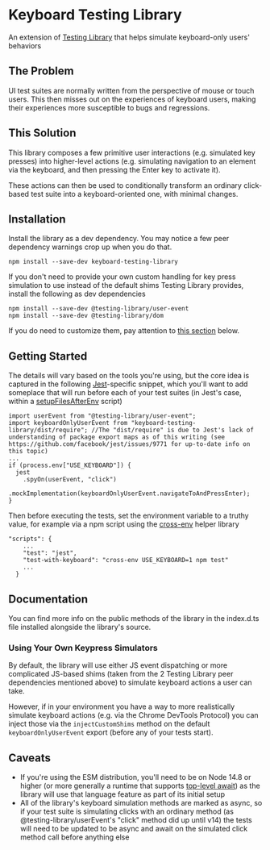 # Keyboard Testing Library

An extension of [Testing Library](https://testing-library.com/) that helps simulate keyboard-only users' behaviors

## The Problem

UI test suites are normally written from the perspective of mouse or touch users. This then misses out on the experiences of keyboard users, making their experiences more susceptible to bugs and regressions.

## This Solution

This library composes a few primitive user interactions (e.g. simulated key presses) into higher-level actions (e.g. simulating navigation to an element via the keyboard, and then pressing the Enter key to activate it).

These actions can then be used to conditionally transform an ordinary click-based test suite into a keyboard-oriented one, with minimal changes.

## Installation

Install the library as a dev dependency. You may notice a few peer dependency warnings crop up when you do that.

```
npm install --save-dev keyboard-testing-library
```

If you don't need to provide your own custom handling for key press simulation to use instead of the default shims Testing Library provides, install the following as dev dependencies

```
npm install --save-dev @testing-library/user-event
npm install --save-dev @testing-library/dom
```

If you do need to customize them, pay attention to [this section](#using-your-own-keypress-simulators) below.

## Getting Started

The details will vary based on the tools you're using, but the core idea is captured in the following [Jest](https://jestjs.io/)-specific snippet, which you'll want to add someplace that will run before each of your test suites (in Jest's case, within a [setupFilesAfterEnv](https://jestjs.io/docs/configuration#setupfilesafterenv-array) script)

```
import userEvent from "@testing-library/user-event";
import keyboardOnlyUserEvent from "keyboard-testing-library/dist/require"; //The "dist/require" is due to Jest's lack of understanding of package export maps as of this writing (see https://github.com/facebook/jest/issues/9771 for up-to-date info on this topic)
...
if (process.env["USE_KEYBOARD"]) {
  jest
    .spyOn(userEvent, "click")
    .mockImplementation(keyboardOnlyUserEvent.navigateToAndPressEnter);
}
```

Then before executing the tests, set the environment variable to a truthy value, for example via a npm script using the [cross-env](https://www.npmjs.com/package//cross-env) helper library

```
"scripts": {
    ...
    "test": "jest",
    "test-with-keyboard": "cross-env USE_KEYBOARD=1 npm test"
    ...
  }

```

## Documentation

You can find more info on the public methods of the library in the index.d.ts file installed alongside the library's source.

### Using Your Own Keypress Simulators

By default, the library will use either JS event dispatching or more complicated JS-based shims (taken from the 2 Testing Library peer dependencies mentioned above) to simulate keyboard actions a user can take.

However, if in your environment you have a way to more realistically simulate keyboard actions (e.g. via the Chrome DevTools Protocol) you can inject those via the `injectCustomShims` method on the default `keyboardOnlyUserEvent` export (before any of your tests start).

## Caveats

- If you're using the ESM distribution, you'll need to be on Node 14.8 or higher (or more generally a runtime that supports [top-level await](https://github.com/tc39/proposal-top-level-await)) as the library will use that language feature as part of its initial setup
- All of the library's keyboard simulation methods are marked as async, so if your test suite is simulating clicks with an ordinary method (as @testing-library/userEvent's "click" method did up until v14) the tests will need to be updated to be async and await on the simulated click method call before anything else
